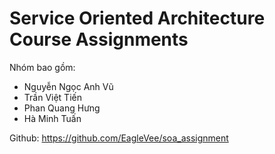 # Service Oriented Architecture Course Assignments

Nhóm bao gồm:
- Nguyễn Ngọc Anh Vũ
- Trần Việt Tiến
- Phan Quang Hưng
- Hà Minh Tuấn

Github: https://github.com/EagleVee/soa_assignment